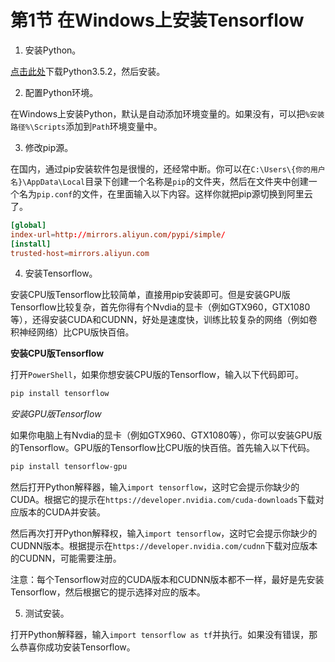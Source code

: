 # 第1节 在Windows上安装Tensorflow

1. 安装Python。

[点击此处](https://www.python.org/downloads/release/python-352/)下载Python3.5.2，然后安装。

2. 配置Python环境。

在Windows上安装Python，默认是自动添加环境变量的。如果没有，可以把`%安装路径%\Scripts`添加到`Path`环境变量中。

3. 修改pip源。

在国内，通过pip安装软件包是很慢的，还经常中断。你可以在`C:\Users\{你的用户名}\AppData\Local`目录下创建一个名称是`pip`的文件夹，然后在文件夹中创建一个名为`pip.conf`的文件，在里面输入以下内容。这样你就把pip源切换到阿里云了。

```conf
[global]
index-url=http://mirrors.aliyun.com/pypi/simple/
[install] 
trusted-host=mirrors.aliyun.com  
```

4. 安装Tensorflow。

安装CPU版Tensorflow比较简单，直接用pip安装即可。但是安装GPU版Tensorflow比较复杂，首先你得有个Nvdia的显卡（例如GTX960，GTX1080等），还得安装CUDA和CUDNN，好处是速度快，训练比较复杂的网络（例如卷积神经网络）比CPU版快百倍。

**安装CPU版Tensorflow**

打开`PowerShell`，如果你想安装CPU版的Tensorflow，输入以下代码即可。

```bash
pip install tensorflow
```

*安装GPU版Tensorflow*

如果你电脑上有Nvdia的显卡（例如GTX960、GTX1080等），你可以安装GPU版的Tensorflow。GPU版的Tensorflow比CPU版的快百倍。首先输入以下代码。

```bash
pip install tensorflow-gpu
```

然后打开Python解释器，输入`import tensorflow`，这时它会提示你缺少的CUDA。根据它的提示在`https://developer.nvidia.com/cuda-downloads`下载对应版本的CUDA并安装。

然后再次打开Python解释权，输入`import tensorflow`，这时它会提示你缺少的CUDNN版本。根据提示在`https://developer.nvidia.com/cudnn`下载对应版本的CUDNN，可能需要注册。

注意：每个Tensorflow对应的CUDA版本和CUDNN版本都不一样，最好是先安装Tensorflow，然后根据它的提示选择对应的版本。

5. 测试安装。

打开Python解释器，输入`import tensorflow as tf`并执行。如果没有错误，那么恭喜你成功安装Tensorflow。
